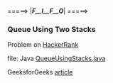 
=====> |___F__I__F__O___| =====>


### Queue Using Two Stacks

Problem on [HackerRank](https://www.hackerrank.com/challenges/queue-using-two-stacks/problem)

file: Java [QueueUsingStacks.java](QueueUsingStacks.java)

GeeksforGeeks [article](https://www.geeksforgeeks.org/queue-using-stacks/)
